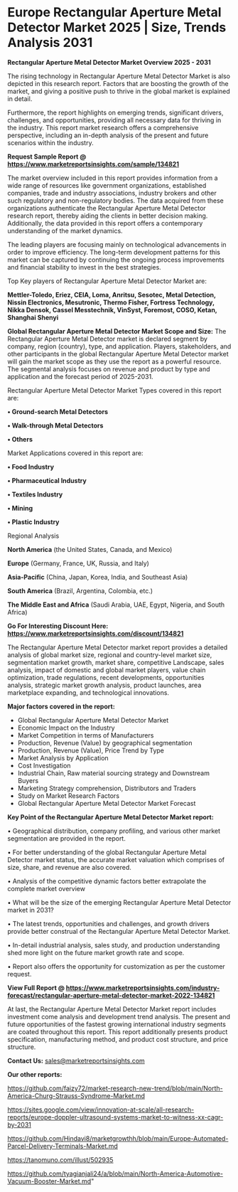 # Europe Rectangular Aperture Metal Detector Market 2025 | Size, Trends Analysis 2031

<Strong> Rectangular Aperture Metal Detector Market Overview 2025 - 2031</strong>

The rising technology in Rectangular Aperture Metal Detector Market is also depicted in this research report. Factors that are boosting the growth of the market, and giving a positive push to thrive in the global market is explained in detail.

Furthermore, the report highlights on emerging trends, significant drivers, challenges, and opportunities, providing all necessary data for thriving in the industry. This report market research offers a comprehensive perspective, including an in-depth analysis of the present and future scenarios within the industry.

<strong>Request Sample Report @ <a href=https://www.marketreportsinsights.com/sample/134821>https://www.marketreportsinsights.com/sample/134821</a></strong>

The market overview included in this report provides information from a wide range of resources like government organizations, established companies, trade and industry associations, industry brokers and other such regulatory and non-regulatory bodies. The data acquired from these organizations authenticate the Rectangular Aperture Metal Detector research report, thereby aiding the clients in better decision making. Additionally, the data provided in this report offers a contemporary understanding of the market dynamics.

The leading players are focusing mainly on technological advancements in order to improve efficiency. The long-term development patterns for this market can be captured by continuing the ongoing process improvements and financial stability to invest in the best strategies.

Top Key players of Rectangular Aperture Metal Detector Market are:

<strong>Mettler-Toledo, Eriez, CEIA, Loma, Anritsu, Sesotec, Metal Detection, Nissin Electronics, Mesutronic, Thermo Fisher, Fortress Technology, Nikka Densok, Cassel Messtechnik, VinSyst, Foremost, COSO, Ketan, Shanghai Shenyi</strong>

<strong><b>Global Rectangular Aperture Metal Detector Market Scope and Size:</b></strong>
The Rectangular Aperture Metal Detector market is declared segment by company, region (country), type, and application. Players, stakeholders, and other participants in the global Rectangular Aperture Metal Detector market will gain the market scope as they use the report as a powerful resource. The segmental analysis focuses on revenue and product by type and application and the forecast period of 2025-2031.

Rectangular Aperture Metal Detector Market Types covered in this report are:

<strong>• Ground-search Metal Detectors

• Walk-through Metal Detectors

• Others</strong>

Market Applications covered in this report are:

<strong>• Food Industry

• Pharmaceutical Industry

• Textiles Industry

• Mining

• Plastic Industry</strong> 

Regional Analysis

<strong>North America</strong> (the United States, Canada, and Mexico)

<strong>Europe</strong> (Germany, France, UK, Russia, and Italy)

<strong>Asia-Pacific</strong> (China, Japan, Korea, India, and Southeast Asia)

<strong>South America</strong> (Brazil, Argentina, Colombia, etc.)

<strong>The Middle East and Africa</strong> (Saudi Arabia, UAE, Egypt, Nigeria, and South Africa)

<strong>Go For Interesting Discount Here: <a href=https://www.marketreportsinsights.com/discount/134821>https://www.marketreportsinsights.com/discount/134821</a></strong>

The Rectangular Aperture Metal Detector market report provides a detailed analysis of global market size, regional and country-level market size, segmentation market growth, market share, competitive Landscape, sales analysis, impact of domestic and global market players, value chain optimization, trade regulations, recent developments, opportunities analysis, strategic market growth analysis, product launches, area marketplace expanding, and technological innovations.

<strong><b>Major factors covered in the report:</b></strong>
<ul>
  <li>Global Rectangular Aperture Metal Detector Market </li>
  <li>Economic Impact on the Industry</li>
  <li>Market Competition in terms of Manufacturers</li>
  <li>Production, Revenue (Value) by geographical segmentation</li>
  <li>Production, Revenue (Value), Price Trend by Type</li>
  <li>Market Analysis by Application</li>
  <li>Cost Investigation</li>
  <li>Industrial Chain, Raw material sourcing strategy and Downstream Buyers</li>
  <li>Marketing Strategy comprehension, Distributors and Traders</li>
  <li>Study on Market Research Factors</li>
  <li>Global Rectangular Aperture Metal Detector Market Forecast</li>
</ul>

<strong><b>Key Point of the Rectangular Aperture Metal Detector Market report:</b></strong>

• Geographical distribution, company profiling, and various other market segmentation are provided in the report.

• For better understanding of the global Rectangular Aperture Metal Detector market status, the accurate market valuation which comprises of size, share, and revenue are also covered.

• Analysis of the competitive dynamic factors better extrapolate the complete market overview

• What will be the size of the emerging Rectangular Aperture Metal Detector market in 2031?

• The latest trends, opportunities and challenges, and growth drivers provide better construal of the Rectangular Aperture Metal Detector Market.

• In-detail industrial analysis, sales study, and production understanding shed more light on the future market growth rate and scope.

• Report also offers the opportunity for customization as per the customer request.

<strong><b>View Full Report @ <a href=https://www.marketreportsinsights.com/industry-forecast/rectangular-aperture-metal-detector-market-2022-134821>https://www.marketreportsinsights.com/industry-forecast/rectangular-aperture-metal-detector-market-2022-134821</a></b></strong>


At last, the Rectangular Aperture Metal Detector Market report includes investment come analysis and development trend analysis. The present and future opportunities of the fastest growing international industry segments are coated throughout this report. This report additionally presents product specification, manufacturing method, and product cost structure, and price structure.

<strong>Contact Us:</strong>
sales@marketreportsinsights.com

<strong>Our other reports:</strong>

<a href=https://github.com/faizy72/market-research-new-trend/blob/main/North-America-Churg-Strauss-Syndrome-Market.md>https://github.com/faizy72/market-research-new-trend/blob/main/North-America-Churg-Strauss-Syndrome-Market.md</a>

<a href=https://sites.google.com/view/innovation-at-scale/all-research-reports/europe-doppler-ultrasound-systems-market-to-witness-xx-cagr-by-2031>https://sites.google.com/view/innovation-at-scale/all-research-reports/europe-doppler-ultrasound-systems-market-to-witness-xx-cagr-by-2031</a>

<a href=https://github.com/Hindavi8/marketgrowthh/blob/main/Europe-Automated-Parcel-Delivery-Terminals-Market.md>https://github.com/Hindavi8/marketgrowthh/blob/main/Europe-Automated-Parcel-Delivery-Terminals-Market.md</a>

<a href=https://tanomuno.com/illust/502935>https://tanomuno.com/illust/502935</a>

<a href=https://github.com/tyagianjali24/a/blob/main/North-America-Automotive-Vacuum-Booster-Market.md>https://github.com/tyagianjali24/a/blob/main/North-America-Automotive-Vacuum-Booster-Market.md</a>"
